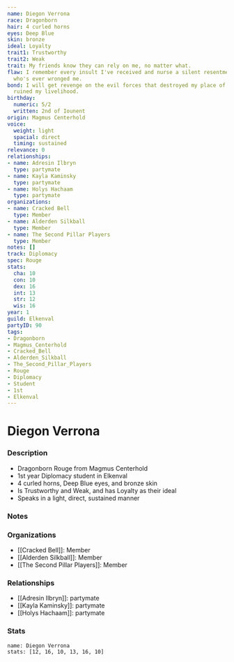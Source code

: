 ```yaml
---
name: Diegon Verrona
race: Dragonborn
hair: 4 curled horns
eyes: Deep Blue
skin: bronze
ideal: Loyalty
trait1: Trustworthy
trait2: Weak
trait: My friends know they can rely on me, no matter what.
flaw: I remember every insult I've received and nurse a silent resentment toward anyone
  who's ever wronged me.
bond: I will get revenge on the evil forces that destroyed my place of business and
  ruined my livelihood.
birthday:
  numeric: 5/2
  written: 2nd of Iounent
origin: Magmus Centerhold
voice:
  weight: light
  spacial: direct
  timing: sustained
relevance: 0
relationships:
- name: Adresin Ilbryn
  type: partymate
- name: Kayla Kaminsky
  type: partymate
- name: Holys Hachaam
  type: partymate
organizations:
- name: Cracked Bell
  type: Member
- name: Alderden Silkball
  type: Member
- name: The Second Pillar Players
  type: Member
notes: []
track: Diplomacy
spec: Rouge
stats:
  cha: 10
  con: 10
  dex: 16
  int: 13
  str: 12
  wis: 16
year: 1
guild: Elkenval
partyID: 90
tags:
- Dragonborn
- Magmus_Centerhold
- Cracked_Bell
- Alderden_Silkball
- The_Second_Pillar_Players
- Rouge
- Diplomacy
- Student
- 1st
- Elkenval
---
```

# Diegon Verrona
### Description
- Dragonborn Rouge from Magmus Centerhold
- 1st year Diplomacy student in Elkenval
- 4 curled horns, Deep Blue eyes, and bronze skin
- Is Trustworthy and Weak, and has Loyalty as their ideal
- Speaks in a light, direct, sustained manner

### Notes

### Organizations
- [[Cracked Bell]]: Member
- [[Alderden Silkball]]: Member
- [[The Second Pillar Players]]: Member

### Relationships
- [[Adresin Ilbryn]]: partymate
- [[Kayla Kaminsky]]: partymate
- [[Holys Hachaam]]: partymate

### Stats
```statblock
name: Diegon Verrona
stats: [12, 16, 10, 13, 16, 10]
```